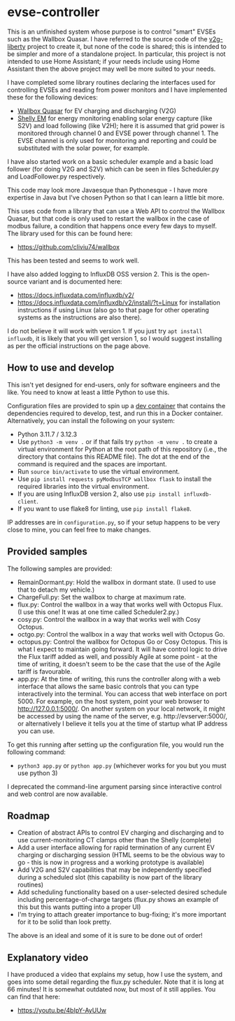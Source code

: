 # evse-controller

This is an unfinished system whose purpose is to control "smart" EVSEs such as the Wallbox Quasar. I have referred to
the source code of the [v2g-liberty](https://github.com/SeitaBV/v2g-liberty/) project to create it, but none of the code
is shared; this is intended to be simpler and more of a standalone project. In particular, this project is not intended
to use Home Assistant; if your needs include using Home Assistant then the above project may well be more suited to your
needs.

I have completed some library routines declaring the interfaces used for controlling EVSEs and reading from power
monitors and I have implemented these for the following devices:

* [Wallbox Quasar](https://wallbox.com/en_ca/quasar-dc-charger) for EV charging and discharging (V2G)
* [Shelly EM](https://shellystore.co.uk/product/shelly-em/) for energy monitoring enabling solar energy capture (like S2V)
  and load following (like V2H); here it is assumed that grid power is monitored through channel 0 and EVSE power through
  channel 1. The EVSE channel is only used for monitoring and reporting and could be substituted with the solar power, for
  example.

I have also started work on a basic scheduler example and a basic load follower (for doing V2G and S2V) which can be
seen in files Scheduler.py and LoadFollower.py respectively.

This code may look more Javaesque than Pythonesque - I have more expertise in Java but I've chosen Python so that I can
learn a little bit more.

This uses code from a library that can use a Web API to control the Wallbox Quasar, but that code is only used to
restart the wallbox in the case of modbus failure, a condition that happens once every few days to myself. The library
used for this can be found here:

* https://github.com/cliviu74/wallbox

This has been tested and seems to work well.

I have also added logging to InfluxDB OSS version 2. This is the open-source variant and is documented here:

* https://docs.influxdata.com/influxdb/v2/
* https://docs.influxdata.com/influxdb/v2/install/?t=Linux for installation instructions if using Linux (also go to
  that page for other operating systems as the instructions are also there).

I do not believe it will work with version 1. If you just try `apt install influxdb`, it is likely that you will get
version 1, so I would suggest installing as per the official instructions on the page above.

## How to use and develop

This isn't yet designed for end-users, only for software engineers and the like. You need to know at least a little
Python to use this.

Configuration files are provided to spin up a [dev container](https://code.visualstudio.com/docs/devcontainers/containers)
that contains the dependencies required to develop, test, and run this in a Docker container. Alternatively, you can
install the following on your system:

* Python 3.11.7 / 3.12.3
* Use `python3 -m venv .` or if that fails try `python -m venv .` to create a virtual environment for Python at the root path
  of this repository (i.e., the directory that contains this README file). The dot at the end of the command is required and
  the spaces are important.
* Run `source bin/activate` to use the virtual environment.
* Use `pip install requests pyModbusTCP wallbox flask` to install the required libraries into the virtual environment.
* If you are using InfluxDB version 2, also use `pip install influxdb-client`.
* If you want to use flake8 for linting, use `pip install flake8`.

IP addresses are in `configuration.py`, so if your setup happens to be very close to mine, you can feel free to make
changes.

## Provided samples

The following samples are provided:

* RemainDormant.py: Hold the wallbox in dormant state. (I used to use that to detach my vehicle.)
* ChargeFull.py: Set the wallbox to charge at maximum rate.
* flux.py: Control the wallbox in a way that works well with Octopus Flux. (I use this one! It was at one time called
  Scheduler2.py.)
* cosy.py: Control the wallbox in a way that works well with Cosy Octopus.
* octgo.py: Control the wallbox in a way that works well with Octopus Go.
* octopus.py: Control the wallbox for Octopus Go or Cosy Octopus. This is what I expect to maintain going forward.
  It will have control logic to drive the Flux tariff added as well, and possibly Agile at some point - at the time
  of writing, it doesn't seem to be the case that the use of the Agile tariff is favourable.
* app.py: At the time of writing, this runs the controller along with a web interface that allows the same basic
  controls that you can type interactively into the terminal. You can access that web interface on port 5000. For example,
  on the host system, point your web browser to http://127.0.0.1:5000/. On another system on your local network,
  it might be accessed by using the name of the server, e.g. http://evserver:5000/, or alternatively I believe it
  tells you at the time of startup what IP address you can use.

To get this running after setting up the configuration file, you would run the following command:

* `python3 app.py` or `python app.py` (whichever works for you but you must use python 3)

I deprecated the command-line argument parsing since interactive control and web control are now available.

## Roadmap

* Creation of abstract APIs to control EV charging and discharging and to use current-monitoring CT clamps other than
  the Shelly (complete)
* Add a user interface allowing for rapid termination of any current EV charging or discharging session (HTML seems to
  be the obvious way to go - this is now in progress and a working prototype is available)
* Add V2G and S2V capabilities that may be independently specified during a scheduled slot (this capability is now part
  of the library routines)
* Add scheduling functionality based on a user-selected desired schedule including percentage-of-charge targets
  (flux.py shows an example of this but this wants putting into a proper UI)
* I'm trying to attach greater importance to bug-fixing; it's more important for it to be solid than look pretty.

The above is an ideal and some of it is sure to be done out of order!

## Explanatory video

I have produced a video that explains my setup, how I use the system, and goes into some detail regarding the flux.py
scheduler. Note that it is long at 66 minutes! It is somewhat outdated now, but most of it still applies. You can find
that here:

* https://youtu.be/4bIpY-AyUUw
